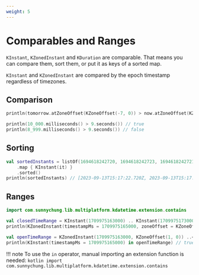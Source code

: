 ```yaml
---
weight: 5
---
```


# Comparables and Ranges

`KInstant`, `KZonedInstant` and `KDuration` are comparable. That means you can compare them, sort them, or put it as keys of a sorted map.

`KInstant` and `KZonedInstant` are compared by the epoch timestamp regardless of timezones.

## Comparison

```kotlin
println(tomorrow.atZoneOffset(KZoneOffset(-7, 0)) > now.atZoneOffset(KZoneOffset(8, 0))) // true

println(10_000.milliseconds() > 9.seconds()) // true
println(8_999.milliseconds() > 9.seconds()) // false
```

## Sorting

```kotlin
val sortedInstants = listOf(1694618242720, 1694618242723, 1694618242721, 1694618242722)
    .map { KInstant(it) }
    .sorted()
println(sortedInstants) // [2023-09-13T15:17:22.720Z, 2023-09-13T15:17:22.721Z, 2023-09-13T15:17:22.722Z, 2023-09-13T15:17:22.723Z]
```

## Ranges

```kotlin
import com.sunnychung.lib.multiplatform.kdatetime.extension.contains

val closedTimeRange = KInstant(1709975163000) .. KInstant(1709975173000)
println(KZonedInstant(timestampMs = 1709975165000, zoneOffset = KZoneOffset(8, 0)) in closedTimeRange) // true

val openTimeRange = KZonedInstant(1709975163000, KZoneOffset(1, 0)) ..< KZonedInstant(1709975173000, KZoneOffset(1, 0))
println(KInstant(timestampMs = 1709975165000) in openTimeRange) // true
```

!!! note
    To use the `in` operator, manual importing an extension function is needed:
    ```kotlin
    import com.sunnychung.lib.multiplatform.kdatetime.extension.contains
    ```
